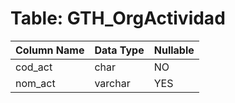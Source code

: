 # Table: GTH_OrgActividad

| Column Name | Data Type | Nullable |
|-------------|-----------|----------|
| cod_act | char | NO |
| nom_act | varchar | YES |
